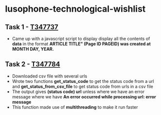 # lusophone-technological-wishlist

## Task 1 - [T347737](https://phabricator.wikimedia.org/T347737)
- Came up with a javascript script to display display all the contents of **data** in the format
**ARTICLE TITLE" (Page ID PAGEID) was created at MONTH DAY, YEAR.**

## Task 2 - [T347784](https://phabricator.wikimedia.org/T347784)
- Downloaded csv file with several urls
- Wrote two functions **get_status_code** to get the status code from a url and  **get_status_from_csv_file** to get status code from urls in a csv file
- The output gives **(status code) url** unless where we have an error message where we have 
**An error occurred while processing url: error message**
- This function made use of **multithreading** to make it run faster